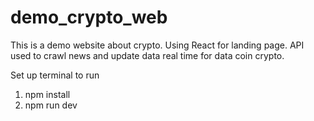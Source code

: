 # demo_crypto_web
This is a demo website about crypto. 
Using React for landing page. 
API used to crawl news and update data real time for data coin crypto.

Set up terminal to run
1. npm install
2. npm run dev
